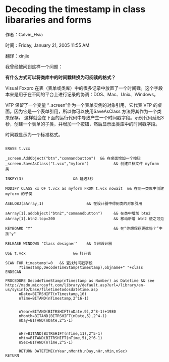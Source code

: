 # Decoding the timestamp in class libararies and forms

作者：Calvin_Hsia

时间：Friday, January 21, 2005 11:55 AM

翻译：xinjie
 
我曾经被问到这样一个问题：

**有什么方式可以将类库中的时间戳转换为可阅读的格式？** 

Visual Foxpro 在表（表单或类库）中的很多记录中放置了一个时间戳。这个字段本来是用于在不同的平台上进行记录的协调：DOS、Mac、Unix、Windows。

VFP 保留了一个变量 “_screen”作为一个表单实例的对象引用，它代表 VFP 的桌面。因为它是一个表单引用，所以你可以使用SaveAsClass 方法将其作为一个类来保存。 这样就会在下面的运行代码中导致产生一个时间戳字段。示例代码延迟3秒，创建一个表单的子类，并增加一个按钮，然后显示出类库中的时间戳字段。

时间戳显示为一个标准格式。

```foxpro 

ERASE t.vcx

_screen.AddObject("btn","commandbutton")  && 在桌面增加一个按钮
_screen.SaveAsClass("t.vcx","myform")           && 创建目标文件 myform 类

INKEY(3)                      && 延迟3秒

MODIFY CLASS xx OF t.vcx as myform FROM t.vcx nowait  && 在同一类库中创建 myform 的子类

ASELOBJ(aArray,1)                   && 在设计器中得到类的对象引用

aArray[1].addobject("btn2","commandbutton")     && 在类中增加 btn2
aArray[1].btn2.top=200                          && 移动新增 btn2 使之可见

KEYBOARD "Y"                                    && 在“你想保存更改吗？”中按"y"

RELEASE WINDOWS "Class designer"    && 关闭设计器

USE t.vcx                     && 打开表

SCAN FOR timestamp!=0   && 查找时间戳字段
      ?timestamp,DecodeTimeStamp(timestamp),objname+" "+class
ENDSCAN

PROCEDURE DecodeTimeStamp(nTimestamp as Number) as Datetime && see http://msdn.microsoft.com/library/default.asp?url=/library/en-us/sysinfo/base/filetimetodosdatetime.asp
      nDate=BITRSHIFT(nTimestamp,16)
      nTime=BITAND(nTimestamp,2^16-1)
     

      nYear=BITAND(BITRSHIFT(nDate,9),2^8-1)+1980
      nMonth=BITAND(BITRSHIFT(nDate,5),2^4-1)
      nDay=BITAND(nDate,2^5-1)

 
      nHr=BITAND(BITRSHIFT(nTime,11),2^5-1)
      nMin=BITAND(BITRSHIFT(nTime,5),2^6-1)
      nSec=BITAND(nTime,2^5-1)

      RETURN DATETIME(nYear,nMonth,nDay,nHr,nMin,nSec)
RETURN  
```

